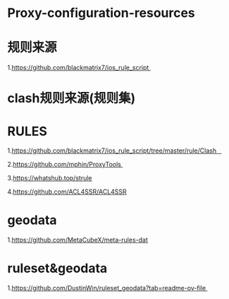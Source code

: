 # Proxy-configuration-resources 
# 规则来源
1.https://github.com/blackmatrix7/ios_rule_script 
# clash规则来源(规则集)
# RULES 
1.https://github.com/blackmatrix7/ios_rule_script/tree/master/rule/Clash   

2.https://github.com/mphin/ProxyTools 

3.https://whatshub.top/strule

4.https://github.com/ACL4SSR/ACL4SSR
# geodata
1.https://github.com/MetaCubeX/meta-rules-dat
# ruleset&geodata  
1.https://github.com/DustinWin/ruleset_geodata?tab=readme-ov-file 

